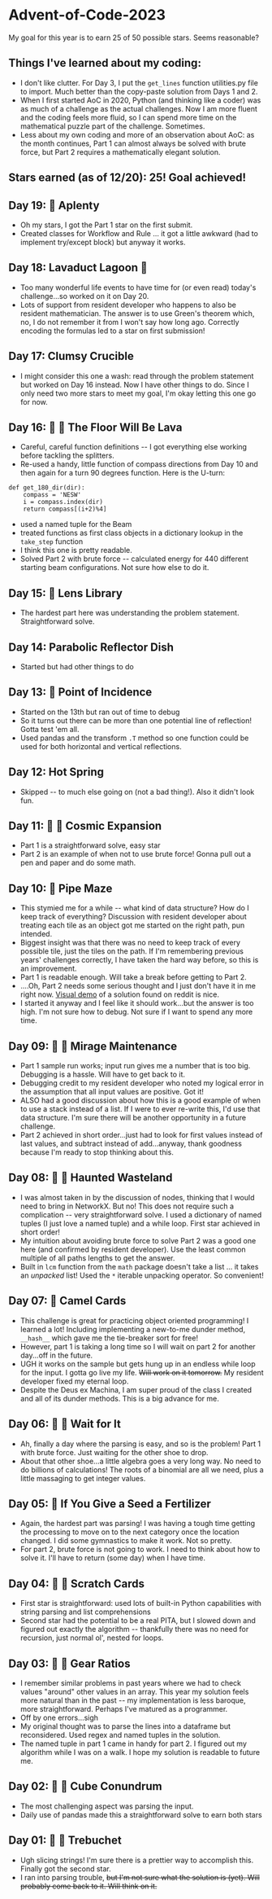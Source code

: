 # Advent-of-Code-2023

My goal for this year is to earn 25 of 50 possible stars. Seems reasonable? 

## Things I've learned about my coding:
* I don't like clutter. For Day 3, I put the `get_lines` function utilities.py file to import. Much better than the copy-paste solution from Days 1 and 2.
* When I first started AoC in 2020, Python (and thinking like a coder) was as much of a challenge as the actual challenges. Now I am more fluent and the coding feels more fluid, so I can spend more time on the mathematical puzzle part of the challenge. Sometimes.
* Less about my own coding and more of an observation about AoC: as the month continues, Part 1 can almost always be solved with brute force, but Part 2 requires a mathematically elegant solution.

## Stars earned (as of 12/20): 25! Goal achieved!

## Day 19: 🌟 Aplenty
* Oh my stars, I got the Part 1 star on the first submit.
* Created classes for Workflow and Rule ... it got a little awkward (had to implement try/except block) but anyway it works. 

## Day 18: Lavaduct Lagoon 🌟
* Too many wonderful life events to have time for (or even read) today's challenge...so worked on it on Day 20.
* Lots of support from resident developer who happens to also be resident mathematician. The answer is to use Green's theorem which, no, I do not remember it from I won't say how long ago. Correctly encoding the formulas led to a star on first submission!

## Day 17: Clumsy Crucible
* I might consider this one a wash: read through the problem statement but worked on Day 16 instead. Now I have other things to do. Since I only need two more stars to meet my goal, I'm okay letting this one go for now.

## Day 16: 🌟 🌟 The Floor Will Be Lava
* Careful, careful function definitions -- I got everything else working before tackling the splitters.
* Re-used a handy, little function of compass directions from Day 10 and then again for a turn 90 degrees function. Here is the U-turn:
```
def get_180_dir(dir):
    compass = 'NESW'
    i = compass.index(dir)
    return compass[(i+2)%4]
```
* used a named tuple for the Beam
* treated functions as first class objects in a dictionary lookup in the `take_step` function
* I think this one is pretty readable.
* Solved Part 2 with brute force -- calculated energy for 440 different starting beam configurations. Not sure how else to do it.
  
## Day 15: 🌟 Lens Library
* The hardest part here was understanding the problem statement. Straightforward solve.

## Day 14: Parabolic Reflector Dish
* Started but had other things to do

## Day 13: 🌟 Point of Incidence
* Started on the 13th but ran out of time to debug
* So it turns out there can be more than one potential line of reflection! Gotta test 'em all.
* Used pandas and the transform `.T` method so one function could be used for both horizontal and vertical reflections.

## Day 12: Hot Spring
* Skipped -- to much else going on (not a bad thing!). Also it didn't look fun.

## Day 11: 🌟 🌟 Cosmic Expansion
* Part 1 is a straightforward solve, easy star
* Part 2 is an example of when not to use brute force! Gonna pull out a pen and paper and do some math.

## Day 10: 🌟 Pipe Maze
* This stymied me for a while -- what kind of data structure? How do I keep track of everything? Discussion with resident developer about treating each tile as an object got me started on the right path, pun intended.
* Biggest insight was that there was no need to keep track of every possible tile, just the tiles on the path. If I'm remembering previous years' challenges correctly, I have taken the hard way before, so this is an improvement.
* Part 1 is readable enough. Will take a break before getting to Part 2.
* ....Oh, Part 2 needs some serious thought and I just don't have it in me right now. [Visual demo](https://imgur.com/a/ukstWKO) of a solution found on reddit is nice.
* I started it anyway and I feel like it should work...but the answer is too high. I'm not sure how to debug. Not sure if I want to spend any more time.

## Day 09: 🌟 🌟 Mirage Maintenance
* Part 1 sample run works; input run gives me a number that is too big. Debugging is a hassle. Will have to get back to it.
* Debugging credit to my resident developer who noted my logical error in the assumption that all input values are positive. Got it!
* ALSO had a good discussion about how this is a good example of when to use a stack instead of a list. If I were to ever re-write this, I'd use that data structure. I'm sure there will be another opportunity in a future challenge.
* Part 2 achieved in short order...just had to look for first values instead of last values, and subtract instead of add...anyway, thank goodness because I'm ready to stop thinking about this.

## Day 08: 🌟 🌟 Haunted Wasteland
* I was almost taken in by the discussion of nodes, thinking that I would need to bring in NetworkX. But no! This does not require such a complication -- very straightforward solve. I used a dictionary of named tuples (I just love a named tuple) and a while loop. First star achieved in short order!
* My intuition about avoiding brute force to solve Part 2 was a good one here (and confirmed by resident developer). Use the least common multiple of all paths lengths to get the answer. 
* Built in `lcm` function from the `math` package doesn't take a list ... it takes an *unpacked* list! Used the `*` iterable unpacking operator. So convenient!

## Day 07: 🌟 Camel Cards
* This challenge is great for practicing object oriented programming! I learned a lot! Including implementing a new-to-me dunder method, `__hash__` which gave me the tie-breaker sort for free!
* However, part 1 is taking a long time so I will wait on part 2 for another day...off in the future.
* UGH it works on the sample but gets hung up in an endless while loop for the input. I gotta go live my life. ~~Will work on it tomorrow.~~ My resident developer fixed my eternal loop. 
* Despite the Deus ex Machina, I am super proud of the class I created and all of its dunder methods. This is a big advance for me.

## Day 06: 🌟 🌟 Wait for It
* Ah, finally a day where the parsing is easy, and so is the problem! Part 1 with brute force. Just waiting for the other shoe to drop.
* About that other shoe...a little algebra goes a very long way. No need to do billions of calculations! The roots of a binomial are all we need, plus a little massaging to get integer values.

## Day 05: 🌟 If You Give a Seed a Fertilizer
* Again, the hardest part was parsing! I was having a tough time getting the processing to move on to the next category once the location changed. I did some gymnastics to make it work. Not so pretty.
* For part 2, brute force is not going to work. I need to think about how to solve it. I'll have to return (some day) when I have time.

## Day 04: 🌟 🌟 Scratch Cards
* First star is straightforward: used lots of built-in Python capabilities with string parsing and list comprehensions
* Second star had the potential to be a real PITA, but I slowed down and figured out exactly the algorithm -- thankfully there was no need for recursion, just normal ol', nested for loops.

## Day 03: 🌟 🌟 Gear Ratios
* I remember similar problems in past years where we had to check values "around" other values in an array. This year my solution feels more natural than in the past -- my implementation is less baroque, more straightforward. Perhaps I've matured as a programmer.
* Off by one errors...sigh
* My original thought was to parse the lines into a dataframe but reconsidered. Used regex and named tuples in the solution.
* The named tuple in part 1 came in handy for part 2. I figured out my algorithm while I was on a walk. I hope my solution is readable to future me.

## Day 02: 🌟 🌟 Cube Conundrum

* The most challenging aspect was parsing the input.
* Daily use of pandas made this a straightforward solve to earn both stars

## Day 01: 🌟 🌟 Trebuchet

* Ugh slicing strings! I'm sure there is a prettier way to accomplish this. Finally got the second star. 
* I ran into parsing trouble, ~~but I'm not sure what the solution is (yet). Will probably come back to it. Will think on it.~~


